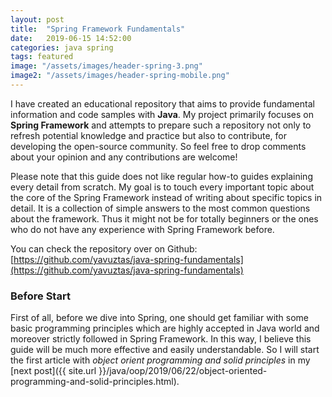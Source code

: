 ```yaml
---
layout: post
title:  "Spring Framework Fundamentals"
date:   2019-06-15 14:52:00
categories: java spring
tags: featured
image: "/assets/images/header-spring-3.png"
image2: "/assets/images/header-spring-mobile.png"
---
```

I have created an educational repository that aims to provide fundamental information and code samples with **Java**. My project primarily focuses on **Spring Framework** and attempts to prepare such a repository not only to refresh potential knowledge and practice but also to contribute, for developing the open-source community. So feel free to drop comments about your opinion and any contributions are welcome!

Please note that this guide does not like regular how-to guides explaining every detail from scratch. My goal is to touch every important topic about the core of the Spring Framework instead of writing about specific topics in detail. It is a collection of simple answers to the most common questions about the framework. Thus it might not be for totally beginners or the ones who do not have any experience with Spring Framework before.

You can check the repository over on Github:<br/>
[https://github.com/yavuztas/java-spring-fundamentals](https://github.com/yavuztas/java-spring-fundamentals)

### Before Start
First of all, before we dive into Spring, one should get familiar with some basic programming principles which are highly accepted in Java world and moreover strictly followed in Spring Framework. In this way, I believe this guide will be much more effective and easily understandable. So I will start the first article with *object orient programming and solid principles* in my [next post]({{ site.url }}/java/oop/2019/06/22/object-oriented-programming-and-solid-principles.html).
